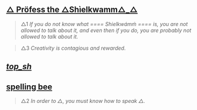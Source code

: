 ## [△ Pröfess the △Shìelkwamm△_△](https://github.com/Shielkwamm/one_Z-rk/wiki/%E2%96%B3-Pr%C3%B6fess-the-%E2%96%B3Sh%C3%ACelkwamm%E2%96%B3_%E2%96%B3)
> △1
> *If you do not know what ==== Shielkwámḿ ==== is, you are not allowed to talk about it, and even then if you do, you are probably not allowed to talk about it.*

> △3
> *Creativity is contagious and rewarded.*
## [_top_sh_](https://github.com/Shielkwamm/one_Z-rk/wiki/====-Shielkw%C3%A1m%E1%B8%BF-====)

## [spelling bee](https://github.com/Shielkwamm/one_Z-rk/wiki/Spell-Out)
> △2
> *In order to △, you must know how to speak △.*